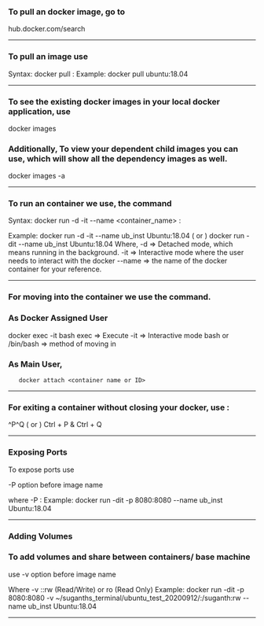 ### To pull an docker image, go to 
hub.docker.com/search
*****
### To pull an image use 
Syntax: docker pull <image-name>:<Tag>
Example: docker pull ubuntu:18.04
*****  

### To see the existing docker images in your local docker application, use 

docker images


### Additionally, To view your dependent child images you can use, which will show all the dependency images as well.

docker images -a
*****

### To run an container we use, the command

Syntax: docker run -d -it --name <container_name> <ImageName>:<Tag> 

Example: 
docker run -d -it --name ub_inst Ubuntu:18.04
( or ) 
docker run -dit --name ub_inst Ubuntu:18.04
Where,
-d  => Detached mode, which means running in the background.
-it  => Interactive mode where the user needs to interact with the docker
--name => the name of the docker container for your reference.
*****

### For moving into the container we use the command.

### As Docker Assigned User
  docker exec -it <container name or ID> bash
exec => Execute
-it => Interactive mode
bash or /bin/bash => method of moving in 
  
### As Main User,
       docker attach <container name or ID>
*****
  
### For exiting a container without closing your docker, use :
^P^Q 
( or ) 
Ctrl + P & Ctrl + Q
*****

### Exposing Ports

To expose ports use

-P option before image name

where -P <SystemPort>:<DockerPort>
Example: docker run -dit -p 8080:8080  --name ub_inst Ubuntu:18.04
*****

### Adding Volumes

### To add volumes and share between containers/ base machine 
use -v  option before image name

Where -v <LocalDirectory>:<DockerVolume>:rw (Read/Write) or ro (Read Only) 
Example: docker run -dit -p 8080:8080 -v ~/suganths_terminal/ubuntu_test_20200912/:/suganth:rw --name ub_inst Ubuntu:18.04 
*****
